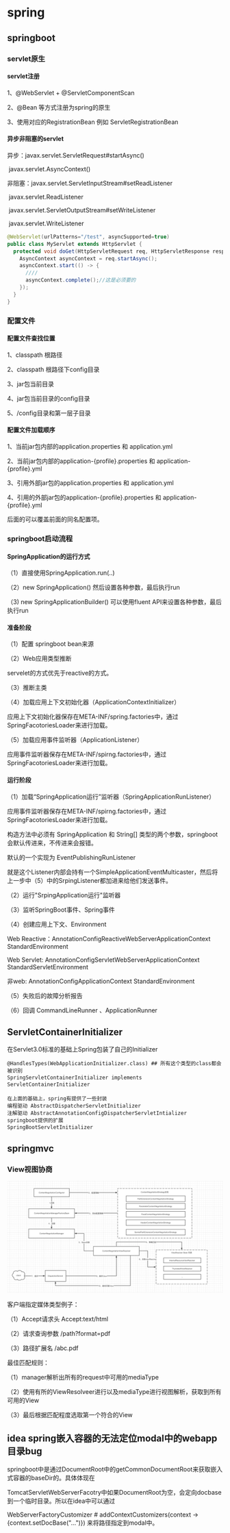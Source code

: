 # spring

## springboot

### servlet原生

#### servlet注册

1、@WebServlet + @ServletComponentScan

2、@Bean 等方式注册为spring的原生

3、使用对应的RegistrationBean 例如 ServletRegistrationBean

#### 异步非阻塞的servlet

异步：javax.servlet.ServletRequest#startAsync()

​			javax.servlet.AsyncContext()

非阻塞：javax.servlet.ServletInputStream#setReadListener

​						javax.servlet.ReadListener

​				javax.servlet.ServletOutputStream#setWriteListener

​						javax.servlet.WriteListener

```java
@WebServlet(urlPatterns="/test", asyncSupported=true)
public class MyServlet extends HttpServlet {
  protected void doGet(HttpServletRequest req, HttpServletResponse resp) {
    AsyncContext asyncContext = req.startAsync();
    asyncContext.start(() -> {
      ////
      asyncContext.complete();//这是必须要的
    });
  }
}
```



### 配置文件

#### 配置文件查找位置

1、classpath 根路径

2、classpath 根路径下config目录

3、jar包当前目录

4、jar包当前目录的config目录

5、/config目录和第一层子目录

#### 配置文件加载顺序

1、当前jar包内部的application.properties 和 application.yml

2、当前jar包内部的application-{profile}.properties 和 application-{profile}.yml

3、引用外部jar包的application.properties 和 application.yml

4、引用的外部jar包的application-{profile}.properties 和 application-{profile}.yml

后面的可以覆盖前面的同名配置项。

### springboot启动流程

#### SpringApplication的运行方式

（1）直接使用SpringApplication.run(..)

（2）new SpringApplication() 然后设置各种参数，最后执行run

（3)  new SpringApplicationBuilder() 可以使用fluent API来设置各种参数，最后执行run

#### 准备阶段

（1）配置 springboot bean来源

（2）Web应用类型推断

servelet的方式优先于reactive的方式。

（3）推断主类

（4）加载应用上下文初始化器（ApplicationContextInitializer）

应用上下文初始化器保存在META-INF/spring.factories中，通过SpringFacotoriesLoader来进行加载。

（5）加载应用事件监听器（ApplicationListener）

应用事件监听器保存在META-INF/spirng.factories中，通过SpringFacotoriesLoader来进行加载。

#### 运行阶段

（1）加载“SpringApplication运行”监听器（SpringApplicationRunListener）

应用事件监听器保存在META-INF/spirng.factories中，通过SpringFacotoriesLoader来进行加载。

构造方法中必须有 SpringApplication 和 String[] 类型的两个参数，springboot会默认传进来，不传进来会报错。

默认的一个实现为 EventPublishingRunListener

就是这个Listener内部会持有一个SimpleApplicationEventMulticaster，然后将上一步中（5）中的SrpingListener都加进来给他们发送事件。

（2）运行"SrpingApplication运行"监听器

（3）监听SpringBoot事件、Spring事件

（4）创建应用上下文、Environment

Web Reactive：AnnotationConfigReactiveWebServerApplicationContext  StandardEnvironment

Web Servlet: AnnotationConfigServletWebServerApplicationContext StandardServletEnvironment

非web: AnnotationConfigApplicationContext StandardEnvironment

（5）失败后的故障分析报告

（6）回调 CommandLineRunner 、ApplicationRunner

## ServletContainerInitializer

在Servlet3.0标准的基础上Spring包装了自己的Initializer

```
@HandlesTypes(WebApplicationInitializer.class) ## 所有这个类型的class都会被识别
SpringServletContainerInitializer implements ServletContainerInitializer

在上面的基础上，spring有提供了一些封装
编程驱动 AbstractDispatcherServletInitializer
注解驱动 AbstractAnnotationConfigDispatcherServletIntializer
springboot提供的扩展
SpringBootServletInitializer
```

## springmvc

### View视图协商

![alt](imgs/springmvc_view_negotiation.png)

客户端指定媒体类型例子：

（1）Accept请求头  Accept:text/html

（2）请求查询参数 /path?format=pdf

（3）路径扩展名 /abc.pdf

最佳匹配规则：

（1）manager解析出所有的request中可用的mediaType

（2）使用有所的ViewResolveer进行以及mediaType进行视图解析，获取到所有可用的View

（3）最后根据匹配程度选取第一个符合的View

## idea spring嵌入容器的无法定位modal中的webapp目录bug

springboot中是通过DocumentRoot中的getCommonDocumentRoot来获取嵌入式容器的baseDir的。具体体现在

TomcatServletWebServerFacotry中如果DocumentRoot为空，会定向docbase到一个临时目录。所以在idea中可以通过

WebServerFactoryCustomizer  # addContextCustomizers(context -> {context.setDocBase("...")}) 来将路径指定到modal中。

